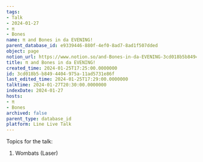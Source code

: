 ```yaml
---
tags:
- Talk
- 2024-01-27
- π
- Bones
name: π and Bones in da EVENING!
parent_database_id: e9339446-880f-4ef0-8ad7-8ad1f507dded
object: page
notion_url: https://www.notion.so/and-Bones-in-da-EVENING-3cd018b5b8494404975a11ad5731e86f
title: π and Bones in da EVENING!
created_time: 2024-01-25T17:25:00.0000000
id: 3cd018b5-b849-4404-975a-11ad5731e86f
last_edited_time: 2024-01-25T17:29:00.0000000
talktime: 2024-01-27T20:30:00.0000000
indexDate: 2024-01-27
hosts:
- π
- Bones
archived: false
parent_type: database_id
platform: Line Live Talk
---
```


Topics for the talk:
1. Wombats (Laser)

























